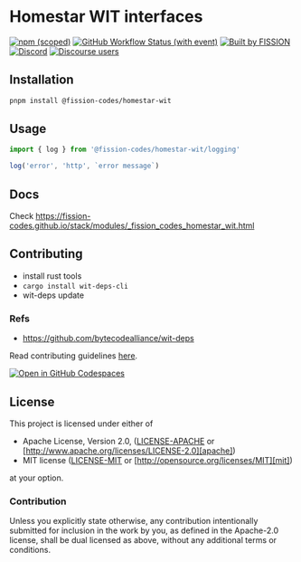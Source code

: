 # Homestar WIT interfaces

[![npm (scoped)](https://img.shields.io/npm/v/%40fission-codes/homestar-wit)](https://www.npmjs.com/package/@fission-codes/homestar-wit)
[![GitHub Workflow Status (with event)](https://img.shields.io/github/actions/workflow/status/fission-codes/stack/homestar-wit.yml)](https://github.com/fission-codes/stack/actions/workflows/homestar-wit.yml)
[![Built by FISSION](https://img.shields.io/badge/built_by-⌘_Fission-purple.svg)](https://fission.codes)
[![Discord](https://img.shields.io/discord/478735028319158273?&color=mediumslateblue)](https://discord.gg/zAQBDEq)
[![Discourse users](<https://img.shields.io/discourse/users?server=https%3A%2F%2Ftalk.fission.codes&label=talk&color=rgb(14%2C%20118%2C%20178)>)](https://talk.fission.codes)

## Installation

```bash
pnpm install @fission-codes/homestar-wit
```

## Usage

```js
import { log } from '@fission-codes/homestar-wit/logging'

log('error', 'http', `error message`)
```

## Docs

Check <https://fission-codes.github.io/stack/modules/_fission_codes_homestar_wit.html>

## Contributing

- install rust tools
- `cargo install wit-deps-cli`
- wit-deps update

### Refs

- https://github.com/bytecodealliance/wit-deps

Read contributing guidelines [here](.github/CONTRIBUTING.md).

[![Open in GitHub Codespaces](https://github.com/codespaces/badge.svg)](https://codespaces.new/fission-codes/stack)

## License

This project is licensed under either of

- Apache License, Version 2.0, ([LICENSE-APACHE](./LICENSE-APACHE) or
  [http://www.apache.org/licenses/LICENSE-2.0][apache])
- MIT license ([LICENSE-MIT](./LICENSE-MIT) or
  [http://opensource.org/licenses/MIT][mit])

at your option.

### Contribution

Unless you explicitly state otherwise, any contribution intentionally
submitted for inclusion in the work by you, as defined in the Apache-2.0
license, shall be dual licensed as above, without any additional terms or
conditions.

[apache]: https://www.apache.org/licenses/LICENSE-2.0
[mit]: http://opensource.org/licenses/MIT
